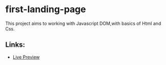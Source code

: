 # first-landing-page
This project aims to working with Javascript DOM,with basics of Html and Css.

## Links:
+ [Live Preview](https://mohamedismail77.github.io/first-landing-page/)
